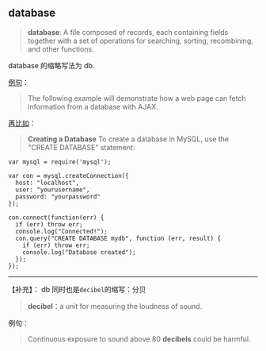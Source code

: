 

## database

> **database**: A file composed of records, each containing fields together with a set of operations for searching, sorting, recombining, and other functions. 

database 的缩略写法为 db.

[例句][1]：

> The following example will demonstrate how a web page can fetch information from a database with AJAX.

[再比如][2]：

> **Creating a Database**
To create a database in MySQL, use the "CREATE DATABASE" statement:

```
var mysql = require('mysql');

var con = mysql.createConnection({
  host: "localhost",
  user: "yourusername",
  password: "yourpassword"
});

con.connect(function(err) {
  if (err) throw err;
  console.log("Connected!");
  con.query("CREATE DATABASE mydb", function (err, result) {
    if (err) throw err;
    console.log("Database created");
  });
});
```

---

【补充】： db 同时也是`decibel`的缩写：分贝
> **decibel**：a unit for measuring the loudness of sound.

例句：
> Continuous exposure to sound above 80 **decibels** could be harmful. 

[1]: https://www.w3schools.com/js/js_ajax_database.asp
[2]: https://www.w3schools.com/nodejs/nodejs_mysql_create_db.asp
